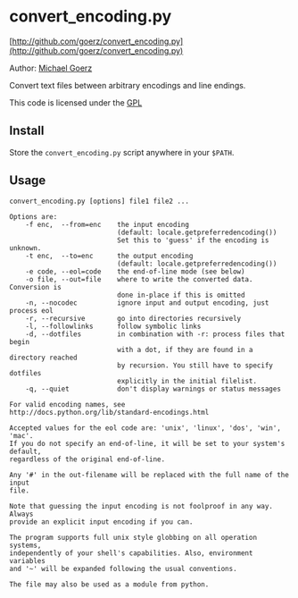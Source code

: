 # convert_encoding.py

[http://github.com/goerz/convert_encoding.py](http://github.com/goerz/convert_encoding.py)

Author: [Michael Goerz](http://michaelgoerz.net)

Convert text files between arbitrary encodings and line endings.

This code is licensed under the [GPL](http://www.gnu.org/licenses/gpl.html)

## Install ##

Store the `convert_encoding.py` script anywhere in your `$PATH`.

## Usage ##

    convert_encoding.py [options] file1 file2 ...

    Options are:
        -f enc,  --from=enc    the input encoding
                               (default: locale.getpreferredencoding())
                               Set this to 'guess' if the encoding is unknown.
        -t enc,  --to=enc      the output encoding
                               (default: locale.getpreferredencoding())
        -e code, --eol=code    the end-of-line mode (see below)
        -o file, --out=file    where to write the converted data. Conversion is
                               done in-place if this is omitted
        -n, --nocodec          ignore input and output encoding, just process eol
        -r, --recursive        go into directories recursively
        -l, --followlinks      follow symbolic links
        -d, --dotfiles         in combination with -r: process files that begin
                               with a dot, if they are found in a directory reached
                               by recursion. You still have to specify dotfiles
                               explicitly in the initial filelist.
        -q, --quiet            don't display warnings or status messages

    For valid encoding names, see
    http://docs.python.org/lib/standard-encodings.html

    Accepted values for the eol code are: 'unix', 'linux', 'dos', 'win', 'mac'.
    If you do not specify an end-of-line, it will be set to your system's default,
    regardless of the original end-of-line.

    Any '#' in the out-filename will be replaced with the full name of the input
    file.

    Note that guessing the input encoding is not foolproof in any way. Always
    provide an explicit input encoding if you can.

    The program supports full unix style globbing on all operation systems,
    independently of your shell's capabilities. Also, environment variables
    and '~' will be expanded following the usual conventions.

    The file may also be used as a module from python.

